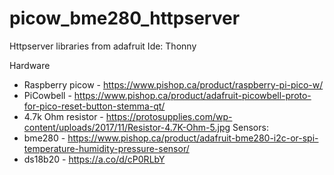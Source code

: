 # picow_bme280_httpserver

Httpserver libraries from adafruit
Ide: Thonny

Hardware
- Raspberry picow - https://www.pishop.ca/product/raspberry-pi-pico-w/
- PiCowbell - https://www.pishop.ca/product/adafruit-picowbell-proto-for-pico-reset-button-stemma-qt/
- 4.7k Ohm resistor - https://protosupplies.com/wp-content/uploads/2017/11/Resistor-4.7K-Ohm-5.jpg
Sensors:
- bme280 - https://www.pishop.ca/product/adafruit-bme280-i2c-or-spi-temperature-humidity-pressure-sensor/
- ds18b20 - https://a.co/d/cP0RLbY

